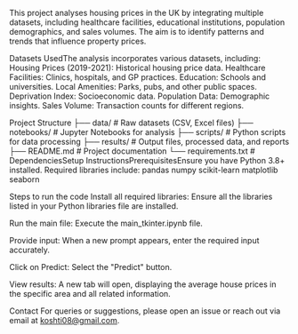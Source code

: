 This project analyses housing prices in the UK by integrating multiple datasets, including healthcare facilities, educational institutions, population demographics, and sales volumes. The aim is to identify patterns and trends that influence property prices.

Datasets UsedThe analysis incorporates various datasets, including:
Housing Prices (2019-2021): Historical housing price data.
Healthcare Facilities: Clinics, hospitals, and GP practices.
Education: Schools and universities.
Local Amenities: Parks, pubs, and other public spaces.
Deprivation Index: Socioeconomic data.
Population Data: Demographic insights.
Sales Volume: Transaction counts for different regions.

Project Structure
├── data/                 # Raw datasets (CSV, Excel files)
├── notebooks/            # Jupyter Notebooks for analysis
├── scripts/              # Python scripts for data processing
├── results/              # Output files, processed data, and reports
├── README.md             # Project documentation
└── requirements.txt      # DependenciesSetup InstructionsPrerequisitesEnsure you have Python 3.8+ installed. Required libraries include:
pandas
numpy
scikit-learn
matplotlib
seaborn

Steps to run the code
Install all required libraries: Ensure all the libraries listed in your Python libraries file are installed.

Run the main file: Execute the main_tkinter.ipynb file.

Provide input: When a new prompt appears, enter the required input accurately.

Click on Predict: Select the "Predict" button.

View results: A new tab will open, displaying the average house prices in the specific area and all related information.

Contact For queries or suggestions, please open an issue or reach out via email at koshti08@gmail.com.
